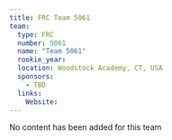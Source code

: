 ```yaml
---
title: FRC Team 5061
team:
  type: FRC
  number: 5061
  name: "Team 5061"
  rookie_year: 
  location: Woodstock Academy, CT, USA
  sponsors:
    - TBD
  links:
    Website: 
---
```

No content has been added for this team